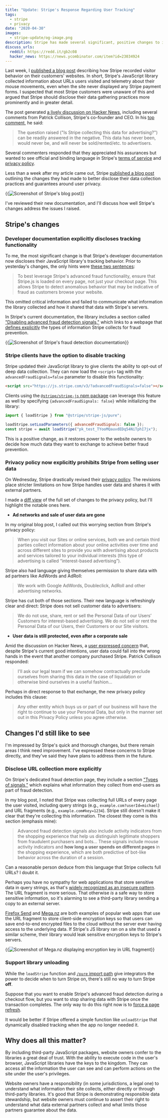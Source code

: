 ```yaml
---
title: "Update: Stripe's Response Regarding User Tracking"
tags:
  - stripe
  - privacy
date: "2020-04-30"
images:
  - stripe-update/og-image.png
description: Stripe has made several significant, positive changes to its user tracking and privacy policies in the last week.
discuss_urls:
  reddit: https://redd.it/gb2c08
  hacker_news: https://news.ycombinator.com/item?id=23034924
---
```


Last week, I [published a blog post](/stripe-recording-its-customers/) describing how Stripe recorded visitor behavior on their customers' websites. In short, Stripe's JavaScript library collected information about URLs users visited and telemetry about their mouse movements, even when the site never displayed any Stripe payment forms. I suspected that most Stripe customers were unaware of this and argued that Stripe should disclose their data gathering practices more prominently and in greater detail.

The post generated [a lively discussion on Hacker News](https://news.ycombinator.com/item?id=22936818), including several comments from Patrick Collison, Stripe's co-founder and CEO. In his [top comment](https://news.ycombinator.com/item?id=22937303), he said:

> The question raised ("Is Stripe collecting this data for advertising?") can be readily answered in the negative. This data has never been, would never be, and will never be sold/rented/etc. to advertisers.

Several commenters responded that they appreciated his assurances but wanted to see official and binding language in Stripe's [terms of service](https://stripe.com/legal) and [privacy policy](https://stripe.com/privacy).

Less than a week after my article came out, Stripe [published a blog post](https://stripe.com/blog/advanced-fraud-detection-updates) outlining the changes they had made to better disclose their data collection practices and guarantees around user privacy.

{{<img src="stripe-blog.png" alt="Screenshot of Stripe's blog post" maxWidth="729px" hasBorder="true" linkUrl="https://stripe.com/blog/advanced-fraud-detection-updates">}}

I've reviewed their new documentation, and I'll discuss how well Stripe's changes address the issues I raised.

## Stripe's changes

### Developer documentation explicitly discloses tracking functionality

To me, the most significant change is that Stripe's developer documentation now discloses their JavaScript library's tracking behavior. Prior to yesterday's changes, the only hints were [these two sentences](https://github.com/stripe/stripe-js/blob/d401405a0106f5a28e45cbad9f5c674697c1117a/README.md#ensuring-stripejs-is-available-everywhere):

> To best leverage Stripe's advanced fraud functionality, ensure that Stripe.js is loaded on every page, not just your checkout page. This allows Stripe to detect anomalous behavior that may be indicative of fraud as customers browse your website.

This omitted critical information and failed to communicate what information the library collected and how it shared that data with Stripe's servers.

In Stripe's current documentation, the library includes a section called ["Disabling advanced fraud detection signals,"](https://github.com/stripe/stripe-js#disabling-advanced-fraud-detection-signals) which links to a webpage that [defines explicitly](https://stripe.com/docs/disputes/prevention/advanced-fraud-detection) the types of information Stripe collects for fraud prevention.

{{<img src="stripe-signals-docs.png" alt="Screenshot of Stripe's fraud detection documentation" maxWidth="650px" hasBorder="true" caption="Stripe's new [fraud detection documentation](https://stripe.com/docs/disputes/prevention/advanced-fraud-detection) is more explicit about how Stripe collects user data.">}}

### Stripe clients have the option to disable tracking

Stripe updated their JavaScript library to give clients the ability to opt-out of deep data collection. They can now load the `<script>` tag with the `advancedFraudSignals=false` parameter to disable this functionality:

```html
<script src="https://js.stripe.com/v3/?advancedFraudSignals=false"></script>
```

Clients using the [`@stripe/stripe-js` npm package](https://www.npmjs.com/package/@stripe/stripe-js) can leverage this feature as well by specifying `{advancedFraudSignals: false}` while initializing the library:

```javascript
import { loadStripe } from "@stripe/stripe-js/pure";

loadStripe.setLoadParameters({ advancedFraudSignals: false });
const stripe = await loadStripe("pk_test_TYooMQauvdEDq54NiTphI7jx");
```

This is a positive change, as it restores power to the website owners to decide how much data they want to exchange to achieve better fraud prevention.

### Privacy policy now explicitly prohibits Stripe from selling user data

On Wednesday, Stripe drastically revised their [privacy policy](https://stripe.com/privacy). The revisions place stricter limitations on how Stripe handles user data and shares it with external partners.

I made a [diff view](https://gist.github.com/mtlynch/3d1cbeb0666d57a48e151cb6998a1870) of the full set of changes to the privacy policy, but I'll highlight the notable ones here.

- **Ad networks and sale of user data are gone**

In my original blog post, I called out this worrying section from Stripe's privacy policy:

<font color="red">

> When you visit our Sites or online services, both we and certain third parties collect information about your online activities over time and across different sites to provide you with advertising about products and services tailored to your individual interests (this type of advertising is called “interest-based advertising”).

</font>

Stripe also had language giving themselves permission to share data with ad partners like AdWords and AdRoll:

<font color="red">

> We work with Google AdWords, Doubleclick, AdRoll and other advertising networks.

</font>

Stripe has cut both of those sections. Their new language is refreshingly clear and direct: Stripe does not sell customer data to advertisers:

<font color="green">

> We do not use, share, rent or sell the Personal Data of our Users’ Customers for interest-based advertising. We do not sell or rent the Personal Data of our Users, their Customers or our Site visitors.

</font>

- **User data is still protected, even after a corporate sale**

Amid the discussion on Hacker News, a [user expressed concern](https://news.ycombinator.com/item?id=22937775) that, despite Stripe's current good intentions, user data could fall into the wrong hands in the event that another company purchased Stripe. Patrick Collison responded:

> I'll ask our legal team if we can somehow contractually preclude ourselves from sharing this data in the case of liquidation or otherwise bind ourselves in a useful fashion...

Perhaps in direct response to that exchange, the new privacy policy includes this clause:

<font color="green">

> Any other entity which buys us or part of our business will have the right to continue to use your Personal Data, but only in the manner set out in this Privacy Policy unless you agree otherwise.

</font>

## Changes I'd still like to see

I'm impressed by Stripe's quick and thorough changes, but there remain areas I think need improvement. I've expressed these concerns to Stripe directly, and they've said they have plans to address them in the future.

### Disclose URL collection more explicitly

On Stripe's dedicated fraud detection page, they include a section ["Types of signals,"](https://stripe.com/docs/disputes/prevention/advanced-fraud-detection#types-of-signals) which explains what information they collect from end-users as part of fraud detection.

In my blog post, I noted that Stripe was collecting full URLs of every page the user visited, including query strings (e.g., `example.com?userId=michael`) and URL fragments (e.g., `example.com#key=1234`). Stripe still doesn't make it clear that they're collecting this information. The closest they come is this section (emphasis mine):

> Advanced fraud detection signals also include activity indicators from the shopping experience that help us distinguish legitimate shoppers from fraudulent purchasers and bots... These signals include mouse activity indicators and **how long a user spends on different pages** in the shopping experience, which are both predictive of bot-like behavior across the duration of a session.

Can a reasonable person deduce from this language that Stripe collects full URLs? I doubt it.

Perhaps you have no sympathy for web applications that store sensitive data in query strings, as that's [widely recognized as an insecure pattern](https://owasp.org/www-community/vulnerabilities/Information_exposure_through_query_strings_in_url). The URL fragment is more serious. That otherwise _is_ a safe way to store sensitive information, so it's alarming to see a third-party library sending a copy to an external server.

[Firefox Send](https://github.com/mozilla/send/blob/7a9a75794e7aa7048dcef6a161ef11fa19cfe906/docs/encryption.md) and [Mega.nz](https://mega.nz/help/s/57672896886688a70c8b45ad) are both examples of popular web apps that use the URL fragment to store client-side encryption keys so that users can save end-to-end encrypted files to the cloud without the server ever having access to the underlying data. If Stripe's JS library ran on a site that used a similar scheme, their library would leak sensitive encryption keys to Stripe's servers.

{{<img src="mega-encryption-key.png" alt="Screenshot of Mega.nz displaying encryption key in URL fragment" maxWidth="600px" hasBorder="true" caption="Popular file-sharing application Mega.nz stores sensitive encryption keys in the URL fragment field">}}

### Support library unloading

While the `loadStripe` function and [`/pure` import path](/stripe-recording-its-customers/#solving-problem-one-defer-stripes-script-loading) give integrators the power to decide when to turn Stripe on, there's still no way to turn Stripe **off**.

Suppose that you want to enable Stripe's advanced fraud detection during a checkout flow, but you want to stop sharing data with Stripe once the transaction completes. The only way to do this right now is to [force a page refresh](/stripe-recording-its-customers/#solving-problem-two-unloading-stripe-after-payment).

It would be better if Stripe offered a simple function like `unloadStripe` that dynamically disabled tracking when the app no longer needed it.

## Why does all this matter?

By including third-party JavaScript packages, website owners confer to the libraries a great deal of trust. With the ability to execute code in the user's browser, JavaScript libraries have the keys to the kingdom. They can access all the information the user can see and can perform actions on the site under the user's privileges.

Website owners have a responsibility (in some jurisdictions, a legal one) to understand what information their site collects, either directly or through third-party libraries. It's good that Stripe is demonstrating responsible data stewardship, but website owners must continue to assert their right to understand what data external partners collect and what limits those partners guarantee about the data.

